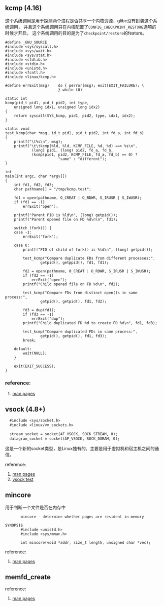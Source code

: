 ## kcmp (4.16)
这个系统调用是用于探测两个进程是否共享一个内核资源，glibc没有封装这个系统调用，
并且这个系统调用只在内核配置了`CONFIG_CHECKPOINT_RESTORE`选项的时候才开启，
这个系统调用的目的是为了`checkpoint/restore`的feature。

```
#define _GNU_SOURCE
#include <sys/syscall.h>
#include <sys/wait.h>
#include <sys/stat.h>
#include <stdlib.h>
#include <stdio.h>
#include <unistd.h>
#include <fcntl.h>
#include <linux/kcmp.h>

#define errExit(msg)    do { perror(msg); exit(EXIT_FAILURE); \
                        } while (0)

static int
kcmp(pid_t pid1, pid_t pid2, int type,
    unsigned long idx1, unsigned long idx2)
{
    return syscall(SYS_kcmp, pid1, pid2, type, idx1, idx2);
}

static void
test_kcmp(char *msg, id_t pid1, pid_t pid2, int fd_a, int fd_b)
{
    printf("\t%s\n", msg);
    printf("\t\tkcmp(%ld, %ld, KCMP_FILE, %d, %d) ==> %s\n",
            (long) pid1, (long) pid2, fd_a, fd_b,
            (kcmp(pid1, pid2, KCMP_FILE, fd_a, fd_b) == 0) ?
                        "same" : "different");
}

int
main(int argc, char *argv[])
{
    int fd1, fd2, fd3;
    char pathname[] = "/tmp/kcmp.test";

    fd1 = open(pathname, O_CREAT | O_RDWR, S_IRUSR | S_IWUSR);
    if (fd1 == -1)
        errExit("open");

    printf("Parent PID is %ld\n", (long) getpid());
    printf("Parent opened file on FD %d\n\n", fd1);

    switch (fork()) {
    case -1:
        errExit("fork");

    case 0:
        printf("PID of child of fork() is %ld\n", (long) getpid());

        test_kcmp("Compare duplicate FDs from different processes:",
                getpid(), getppid(), fd1, fd1);

        fd2 = open(pathname, O_CREAT | O_RDWR, S_IRUSR | S_IWUSR);
        if (fd2 == -1)
            errExit("open");
        printf("Child opened file on FD %d\n", fd2);

        test_kcmp("Compare FDs from distinct open()s in same process:",
                getpid(), getpid(), fd1, fd2);

        fd3 = dup(fd1);
        if (fd3 == -1)
            errExit("dup");
        printf("Child duplicated FD %d to create FD %d\n", fd1, fd3);

        test_kcmp("Compare duplicated FDs in same process:",
                getpid(), getpid(), fd1, fd3);
        break;

    default:
        wait(NULL);
    }

    exit(EXIT_SUCCESS);
}
```

### reference:
1. [man pages](http://man7.org/linux/man-pages/man2/kcmp.2.html)

## vsock (4.8+)

```3
  #include <sys/socket.h>
  #include <linux/vm_sockets.h>

  stream_socket = socket(AF_VSOCK, SOCK_STREAM, 0);
  datagram_socket = socket(AF_VSOCK, SOCK_DGRAM, 0);
```

这是一个新的socket类型，是Linux独有的，主要是用于虚拟机和宿主机之间的通信。

reference:
1. [man pages](http://man7.org/linux/man-pages/man7/vsock.7.html)
2. [vsock test](https://cregit.linuxsources.org/code/4.19/tools/testing/vsock/vsock_diag_test.c.html)


## mincore

用于判断一个文件是否在内存中

```
       mincore - determine whether pages are resident in memory

SYNOPSIS
       #include <unistd.h>
       #include <sys/mman.h>

       int mincore(void *addr, size_t length, unsigned char *vec);
```

reference:

1. [man pages](http://man7.org/linux/man-pages/man2/mincore.2.html)

## memfd_create


reference:
1. [man pages](http://www.man7.org/linux/man-pages/man2/memfd_create.2.html)